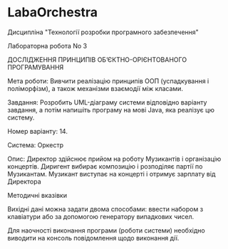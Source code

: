 # LabaOrchestra

Дисципліна "Технології розробки програмного забезпечення"

Лабораторна робота No 3

ДОСЛІДЖЕННЯ ПРИНЦИПІВ ОБ’ЄКТНО-ОРІЄНТОВАНОГО ПРОГРАМУВАННЯ

Мета роботи: Вивчити реалізацію принципів ООП (успадкування і поліморфізм), а також механізми взаємодії між класами.

Завдання: Розробить UML-діаграму системи відповідно варіанту завдання, а потім напишіть програму на мові Java, яка реалізує цю систему.

Номер варіанту: 14.

Система: Оркестр

Опис: Директор здійснює прийом на роботу Музикантів і організацію концертів. Диригент вибирає композицію і розподіляє партії по Музикантам. Музикант виступає на концерті і отримує зарплату від Директора

Методичні вказівки

Вихідні дані можна задати двома способами: ввести набором з клавіатури або за допомогою генератору випадкових чисел.

Для наочності виконання програми (роботи системи) необхідно виводити на консоль повідомлення щодо виконання дії.
